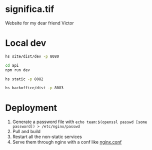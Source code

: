 # significa.tif

Website for my dear friend Victor

# Local dev

```sh
hs site/dist/dev -p 8080
```

```sh
cd api
npm run dev
```

```sh
hs static -p 8082
```

```sh
hs backoffice/dist -p 8083
```

# Deployment

1. Generate a password file with `echo team:$(openssl passwd [some password]) > /etc/nginx/passwd`
2. Pull and build
3. Restart all the non-static services
4. Serve them through nginx with a conf like [nginx.conf](./nginx.conf)
